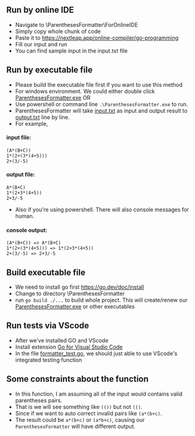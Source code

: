## Run by online IDE
- Navigate to \ParenthesesFormatter\ForOnlineIDE
- Simply copy whole chunk of code
- Paste it to https://nextleap.app/online-compiler/go-programming
- Fill our input and run
- You can find sample input in the input.txt file

## Run by executable file
- Please build the executable file first if you want to use this method
- For windows environment. We could either double click [ParenthesesFormatter.exe](ParenthesesFormatter.exe) OR 
- Use powershell or command line `.\ParenthesesFormatter.exe` to run.
- ParenthesesFormatter will take [input.txt](input.txt) as input and output result to [output.txt](output.txt) line by line.
- For example,
#### input file: 
```
(A*(B+C))
1*(2+(3*(4+5)))
2+(3/-5)
```
#### output file: 
```
A*(B+C)
1*(2+3*(4+5))
2+3/-5
```

- Also if you're using powershell. There will also console messages for human.
#### console output:
```
(A*(B+C)) => A*(B+C)
1*(2+(3*(4+5))) => 1*(2+3*(4+5))
2+(3/-5) => 2+3/-5
```

## Build executable file
- We need to install go first https://go.dev/doc/install
- Change to directory \ParenthesesFormatter
- run `go build ./...` to build whole project. This will create/renew our [ParenthesesFormatter.exe](ParenthesesFormatter.exe) or other executables

## Run tests via VScode
- After we've installed GO and VScode
- Install extension [Go for Visual Studio Code](https://marketplace.visualstudio.com/items?itemName=golang.go)
- In the file [formatter_test.go](formatter_test.go), we should just able to use VScode's integrated testing function

## Some constraints about the function
- In this function, I am assuming all of the input would contains valid parentheses pairs.
- That is we will see something like `(())` but not `(()`.
- Since if we want to auto correct invalid pairs like `(a*(b+c)`.
- The result could be `a*(b+c)` or `(a*b+c)`, causing our `ParenthesesFormatter` will have different output.